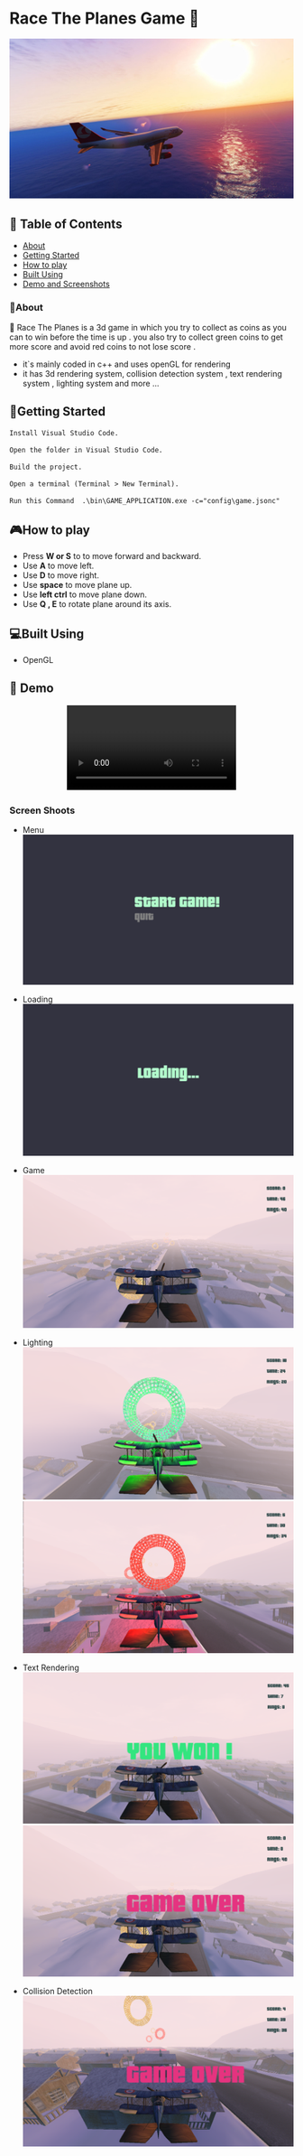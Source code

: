 # Race The Planes Game 🚁

![cover](README/screens/cover.jpg)


## 📝 Table of Contents

* [About](#about)
* [Getting Started](#start)
* [How to play](#play)
* [Built Using](#build)
* [Demo and Screenshots](#demo)

### 📙About<a name = "about"></a>

🚩 Race The Planes is a 3d game in which you try to collect as coins as you can to win before the time is up . you also try 
    to collect green coins to get more score and avoid red coins to not lose score .
* it`s mainly coded in c++ and uses openGL for rendering
* it has 3d rendering system, collision detection system , text rendering system , lighting system and more ...

## 🏁Getting Started <a name = "start"></a>

```
Install Visual Studio Code.
```

```
Open the folder in Visual Studio Code.
```

```
Build the project.
```

```
Open a terminal (Terminal > New Terminal).
```

```
Run this Command  .\bin\GAME_APPLICATION.exe -c="config\game.jsonc"
```

## 🎮How to play<a name = "play"></a>


* Press **W or S** to to move forward and backward.
* Use **A** to move left.
* Use **D** to move right.
* Use **space** to move plane up.
* Use **left ctrl** to move plane down.
* Use **Q , E** to rotate plane around its axis.

## 💻Built Using<a name = "build"></a>

* OpenGL

## 🎥 Demo<a name = "demo"></a>

<div name = "demo" align="center" width=1189>
  
![GIFDemo](README/videos/Demo1.mp4)
  
</div>

### Screen Shoots

* Menu
![menu](README/screens/menu.png )
* Loading
![loading](README/screens/loading.png )
* Game
![game1](README/screens/game.png )
* Lighting
![game2](README/screens/game2.png )
![game3](README/screens/game3.png )

* Text Rendering
![win](README/screens/win.png)
!["game over"](README/screens/game_over.png )
* Collision Detection
![Collision Detection](README/screens/collision.png )
